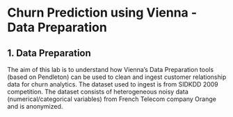# Churn Prediction using Vienna - Data Preparation
## 1. Data Preparation

The aim of this lab is to understand how Vienna’s Data Preparation tools (based on Pendleton) can be used to clean and ingest customer relationship data for churn analytics. 
The dataset used to ingest is from SIDKDD 2009 competition. The dataset consists of heterogeneous noisy data (numerical/categorical variables) from French Telecom company Orange and is anonymized. 
